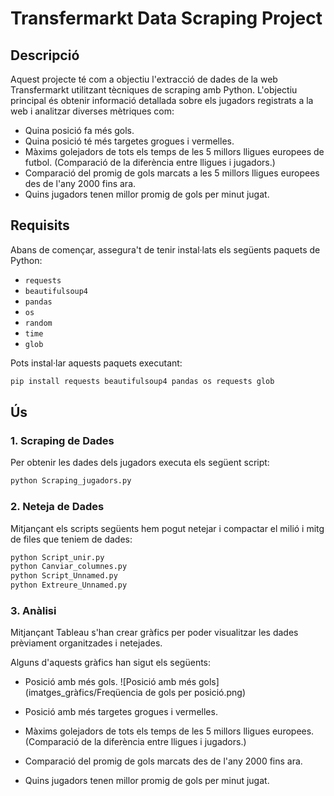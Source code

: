 # Transfermarkt Data Scraping Project

## Descripció

Aquest projecte té com a objectiu l'extracció de dades de la web Transfermarkt utilitzant tècniques de scraping amb Python. L'objectiu principal és obtenir informació detallada sobre els jugadors registrats a la web i analitzar diverses mètriques com:

- Quina posició fa més gols.
- Quina posició té més targetes grogues i vermelles.
- Màxims golejadors de tots els temps de les 5 millors lligues europees de futbol. (Comparació de la diferència entre lligues i jugadors.)
- Comparació del promig de gols marcats a les 5 millors lligues europees des de l'any 2000 fins ara.
- Quins jugadors tenen millor promig de gols per minut jugat.

## Requisits

Abans de començar, assegura't de tenir instal·lats els següents paquets de Python:

- `requests`
- `beautifulsoup4`
- `pandas`
- `os`
- `random`
- `time`
- `glob`

Pots instal·lar aquests paquets executant:

```bash
pip install requests beautifulsoup4 pandas os requests glob
```

## Ús

### 1. Scraping de Dades
Per obtenir les dades dels jugadors executa els següent script:

```bash
python Scraping_jugadors.py
```

### 2. Neteja de Dades
Mitjançant els scripts següents hem pogut netejar i compactar el milió i mitg de files que teniem de dades:

```bash
python Script_unir.py
python Canviar_columnes.py
python Script_Unnamed.py
python Extreure_Unnamed.py
```
### 3. Anàlisi
Mitjançant Tableau s'han crear gràfics per poder visualitzar les dades prèviament organitzades i netejades.

Alguns d'aquests gràfics han sigut els següents:

- Posició amb més gols.
  ![Posició amb més gols](imatges_gràfics/Freqüencia de gols per posició.png) 

- Posició amb més targetes grogues i vermelles.
- Màxims golejadors de tots els temps de les 5 millors lligues europees.(Comparació de la diferència entre lligues i jugadors.)
- Comparació del promig de gols marcats des de l'any 2000 fins ara.
- Quins jugadors tenen millor promig de gols per minut jugat.



